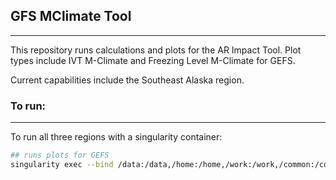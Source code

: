 ## GFS MClimate Tool

---

This repository runs calculations and plots for the AR Impact Tool. Plot types include IVT M-Climate and Freezing Level M-Climate for GEFS.

Current capabilities include the Southeast Alaska region.

### To run:

---

To run all three regions with a singularity container:

```bash
## runs plots for GEFS
singularity exec --bind /data:/data,/home:/home,/work:/work,/common:/common -e /data/projects/containers/ar_landfall_tool/ar_landfall_tool.sif /opt/conda/bin/python /data/projects/operations/GEFS_Mclimate/run_tool.py
